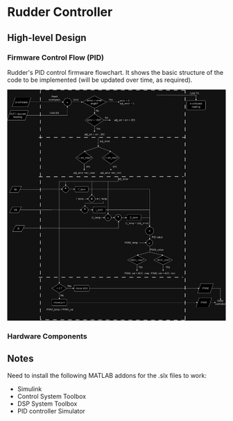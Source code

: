 # Rudder Controller

<!--Brief description of project. What is the overall goal?

Repo for everything on the software side of DRV-rudder. System models, MATLAB tests, and firmware files can be found here.-->

## High-level Design

<!--Add some diagrams describing the hardware and/or software design-->

### Firmware Control Flow (PID)
Rudder's PID control firmware flowchart. It shows the basic structure of the code to be implemented (will be updated over time, as required).

![PID firmware control flow diagram](docs/images/PID_FW_flow_dgrm.jpg)

### Hardware Components

<!--Name of device and link the datasheet under 'docs/datasheet/'-->

## Notes

<!--Anything that the reader needs to be cautious about-->

Need to install the following MATLAB addons for the .slx files to work:

- Simulink
- Control System Toolbox
- DSP System Toolbox
- PID controller Simulator
